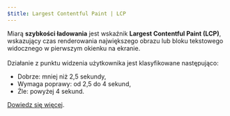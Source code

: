 ```yaml
---
$title: Largest Contentful Paint | LCP
---
```


Miarą **szybkości ładowania** jest wskaźnik **Largest Contentful Paint (LCP)**, wskazujący czas renderowania największego obrazu lub bloku tekstowego widocznego w pierwszym okienku na ekranie. <br><br> Działanie z punktu widzenia użytkownika jest klasyfikowane następująco:

- Dobrze: mniej niż 2,5 sekundy,
- Wymaga poprawy: od 2,5 do 4 sekund,
- Źle: powyżej 4 sekund.

[Dowiedz się więcej](https://web.dev/lcp/).
